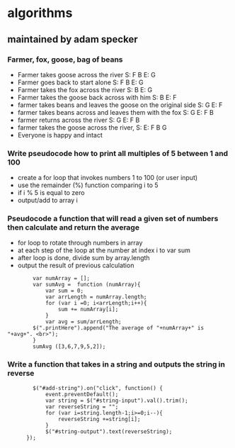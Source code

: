# algorithms
## maintained by adam specker

### Farmer, fox, goose, bag of beans 
* Farmer takes goose across the river S: F B   E: G
* Farmer goes back to start alone  S: F B   E: G
* Farmer takes the fox across the river  S: B   E: G
* Farmer takes the goose back across with him   S: B   E: F
* farmer takes beans and leaves the goose on the original side S: G   E: F
* farmer takes beans across and leaves them with the fox S: G   E: F B
* farmer returns across the river  S: G   E: F B
* farmer takes the goose across the river, S:   E: F B G
* Everyone is happy and intact

### Write pseudocode how to print all multiples of 5 between 1 and 100
* create a for loop that invokes numbers 1 to 100 (or user input)
* use the remainder (%) function comparing i to 5
* if i % 5 is equal to zero
* output/add to array i

### Pseudocode a function that will read a given set of numbers then calculate and return the average
* for loop to rotate through numbers in array
* at each step of the loop at the number at index i to var sum
* after loop is done, divide sum by array.length
* output the result of previous calculation
```
        var numArray = [];
        var sumAvg =  function (numArray){
            var sum = 0;
            var arrLength = numArray.length;
            for (var i =0; i<arrLength;i++){
                sum += numArray[i];
            }
            var avg = sum/arrLength;
        $(".printHere").append("The average of "+numArray+" is "+avg+". <br>");
        }
        sumAvg ([3,6,7,9,5,2]);
```

### Write a function that takes in a string and outputs the string in reverse
```
        $("#add-string").on("click", function() {
            event.preventDefault();
            var string = $("#string-input").val().trim();
            var reverseString = "";
            for (var i=string.length-1;i>=0;i--){
                reverseString +=string[i];
            }
            $("#string-output").text(reverseString);
      });
 ```
